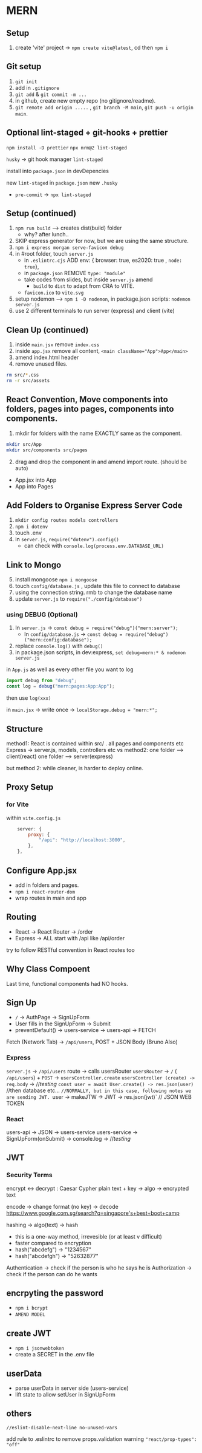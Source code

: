 # MERN

## Setup

1. create 'vite' project -> `npm create vite@latest`, cd then `npm i`

## Git setup

1. `git init`
2. add in `.gitignore`
3. `git add` & `git commit -m ...`
4. in github, create new empty repo (no gitignore/readme).
5. `git remote add origin .....` , `git branch -M main`, `git push -u origin main`.

## Optional lint-staged + git-hooks + prettier

`npm install -D prettier`
`npx mrm@2 lint-staged`

`husky` -> git hook manager
`lint-staged`

install into `package.json` in devDepencies

new `lint-staged` in `package.json`
new `.husky`

- `pre-commit` -> `npx lint-staged`

## Setup (continued)

1. `npm run build` --> creates dist(build) folder
   - why? after lunch..
2. SKIP express generator for now, but we are using the same structure.
3. `npm i express morgan serve-favicon debug`
4. in #root folder, touch `server.js`
   - in `.eslintrc.cjs` ADD env: { browser: true, es2020: true , `node: true`},
   - in `package.json` REMOVE `type: "module"`
   - take codes from slides, but inside `server.js` amend
     - `build` to `dist` to adapt from CRA to VITE.
   - `favicon.ico` to `vite.svg`
5. setup nodemon --> `npm i -D nodemon`, in package.json scripts: `nodemon server.js`
6. use 2 different terminals to run server (express) and client (vite)

## Clean Up (continued)

1. inside `main.jsx` remove `index.css`
2. inside `app.jsx` remove all content, `<main className="App">App</main>`
3. amend index.html header
4. remove unused files.

```bash
rm src/*.css
rm -r src/assets
```

## React Convention, Move components into folders, pages into pages, components into components.

1. mkdir for folders with the name EXACTLY same as the component.

```bash
mkdir src/App
mkdir src/components src/pages
```

2. drag and drop the component in and amend import route. (should be auto)

- App.jsx into App
- App into Pages

## Add Folders to Organise Express Server Code

1. `mkdir config routes models controllers`
2. `npm i dotenv`
3. touch .env
4. in `server.js`, `require("dotenv").config()`
   - can check with `console.log(process.env.DATABASE_URL)`

## Link to Mongo

5. install mongoose `npm i mongoose`
6. touch `config/database.js` , update this file to connect to database
7. using the connection string. rmb to change the database name
8. update `server.js` to `require("./config/database")`

### using DEBUG (Optional)

1. In `server.js` -> `const debug = require("debug")("mern:server");`
   - In `config/database.js` -> `const debug = require("debug")("mern:config:database");`
2. replace `console.log()` with `debug()`
3. in package.json scripts, in dev:express, `set debug=mern:* & nodemon server.js`

in `App.js` as well as every other file you want to log

```js
import debug from "debug";
const log = debug("mern:pages:App:App");
```

then use `log(xxx)`

in `main.jsx` -> write once -> `localStorage.debug = "mern:*";`

## Structure

method1:
React is contained within src/ . all pages and components etc
Express -> server.js, models, controllers etc
vs
method2:
one folder --> client(react)
one folder --> server(express)

but method 2: while cleaner, is harder to deploy online.

## Proxy Setup

### for Vite

within `vite.config.js`

```js
	server: {
		proxy: {
			"/api": "http://localhost:3000",
		},
	},
```

## Configure App.jsx

- add in folders and pages.
- `npm i react-router-dom`
- wrap routes in main and app

## Routing

- React -> React Router -> /order
- Express -> ALL start with /api like /api/order

try to follow RESTful convention in React routes too

## Why Class Compoent

Last time, functional components had NO hooks.

## Sign Up

- `/` -> AuthPage -> SignUpForm
- User fills in the SignUpForm -> Submit
- preventDefault() -> users-service -> users-api -> FETCH

Fetch (Network Tab) -> `/api/users`, POST + JSON Body (Bruno Also)

### Express

`server.js` -> `/api/users` route -> calls usersRouter
`usersRouter` -> `/` ( `/api/users`) + `POST` -> `usersController.create`
`usersController (create) -> req.body` -> //_testing_
`const user = await User.create() -> res.json(user)` //then database etc...
`//NORMALLY, but in this case, following notes we are sending JWT.
`user -> makeJTW -> JWT -> res.json(jwt)` // JSON WEB TOKEN

### React

users-api -> JSON -> users-service
users-service -> SignUpForm(onSubmit) -> console.log -> //_testing_

## JWT

### Security Terms

encrypt <-> decrypt : Caesar Cypher
plain text + key -> algo -> encrypted text

encode -> change format (no key) -> decode
<https://www.google.com.sg/search?q=singapore's+best+boot+camp>

hashing -> algo(text) -> hash

- this is a one-way method, irrevesible (or at least v difficult)
- faster compared to encryption
- hash("abcdefg") -> "1234567"
- hash("abcdefgh") -> "52632877"

Authentication -> check if the person is who he says he is
Authorization -> check if the person can do he wants

## encrpyting the password

- `npm i bcrypt`
- `AMEND MODEL`

## create JWT

- `npm i jsonwebtoken`
- create a SECRET in the .env file

## userData

- parse userData in server side (users-service)
- lift state to allow setUser in SignUpForm

## others

`//eslint-disable-next-line no-unused-vars`

add rule to .eslintrc to remove props.validation warning
`"react/prop-types": "off"`
